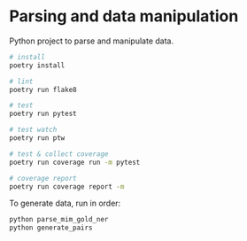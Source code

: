 # Parsing and data manipulation

Python project to parse and manipulate data.

```bash
# install
poetry install

# lint
poetry run flake8

# test
poetry run pytest

# test watch
poetry run ptw

# test & collect coverage
poetry run coverage run -m pytest

# coverage report
poetry run coverage report -m
```

To generate data, run in order:

```bash
python parse_mim_gold_ner
python generate_pairs
```
